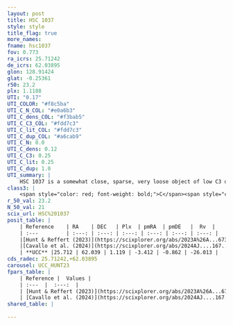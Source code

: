 ```yaml
---
layout: post
title: HSC 1037
style: style
title_flag: true
more_names: 
fname: hsc1037
fov: 0.773
ra_icrs: 25.71242
de_icrs: 62.03895
glon: 128.91424
glat: -0.25361
r50: 23.2
plx: 1.1188
UTI: "0.17"
UTI_COLOR: "#f8c5ba"
UTI_C_N_COL: "#e0a6b3"
UTI_C_dens_COL: "#f3bab5"
UTI_C_C3_COL: "#fdd7c3"
UTI_C_lit_COL: "#fdd7c3"
UTI_C_dup_COL: "#a6cab9"
UTI_C_N: 0.0
UTI_C_dens: 0.12
UTI_C_C3: 0.25
UTI_C_lit: 0.25
UTI_C_dup: 1.0
UTI_summary: |
    HSC 1037 is a somewhat close, sparse, very loose object of low C3 quality. It was recently reported in the literature.<br><br><span style="color: #99180f; font-weight: bold;">Warning: </span>contains less than 25 stars with <i>P>0.5</i> estimated.
class3: |
    <span style="color: red; font-weight: bold;">C</span><span style="color: red; font-weight: bold;">C</span>
r_50_val: 23.2
N_50_val: 21
scix_url: HSC%201037
posit_table: |
    | Reference    | RA    | DEC   | Plx  | pmRA  | pmDE   |  Rv  |
    | :---         | :---: | :---: | :---: | :---: | :---: | :---: |
    |[Hunt & Reffert (2023)](https://scixplorer.org/abs/2023A%26A...673A.114H) | 25.694 | 62.008 | 1.155 | -3.408 | -0.852 | -20.337 |
    |[Cavallo et al. (2024)](https://scixplorer.org/abs/2024AJ....167...12C) | 26.274 | 61.963 | 1.158 | -- | -- | -- |
    | **UCC** |25.712 | 62.039 | 1.119 | -3.412 | -0.862 | -26.013 | 
cds_radec: 25.71242,+62.03895
carousel: UCC_HUNT23
fpars_table: |
    | Reference |  Values |
    | :---  |  :---:  |
    | [Hunt & Reffert (2023)](https://scixplorer.org/abs/2023A%26A...673A.114H) | `AV50=1.518, diffAV50=0.269, MOD50=9.555, logAge50=7.896` |
    | [Cavallo et al. (2024)](https://scixplorer.org/abs/2024AJ....167...12C) | `AV50=1.23, dMod50=9.76, logAge50=8.19, [Fe/H]50=0.81` |
shared_table: |
    
---
```

